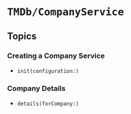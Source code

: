 # ``TMDb/CompanyService``

## Topics

### Creating a Company Service

- ``init(configuration:)``

### Company Details

- ``details(forCompany:)``

